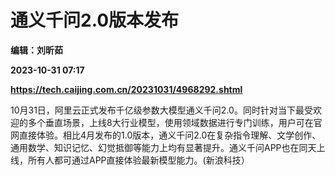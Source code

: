 # 通义千问2.0版本发布
**编辑：刘昕茹**

**2023-10-31 07:17**

**https://tech.caijing.com.cn/20231031/4968292.shtml**

10月31日，阿里云正式发布千亿级参数大模型通义千问2.0。同时针对当下最受欢迎的多个垂直场景，上线8大行业模型，使用领域数据进行专门训练，用户可在官网直接体验。相比4月发布的1.0版本，通义千问2.0在复杂指令理解、文学创作、通用数学、知识记忆、幻觉抵御等能力上均有显著提升。通义千问APP也在同天上线，所有人都可通过APP直接体验最新模型能力。(新浪科技）